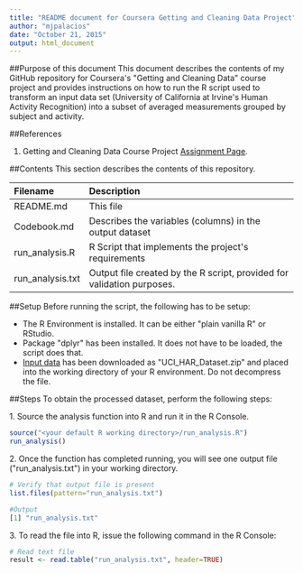 ```yaml
---
title: "README document for Coursera Getting and Cleaning Data Project"
author: "mjpalacios"
date: "October 21, 2015"
output: html_document
---
```


##Purpose of this document
This document describes the contents of my GitHub repository for Coursera's
"Getting and Cleaning Data" course project and provides instructions on how to 
run the R script used to transform an input data set (University of California 
at Irvine's Human Activity Recognition) into a subset of averaged measurements 
grouped by subject and activity.

##References
1. Getting and Cleaning Data Course Project [Assignment Page](https://class.coursera.org/getdata-033/human_grading/view/courses/975117/assessments/3/submissions).

##Contents
This section describes the contents of this repository.

Filename         | Description
:-------         | :----------
README.md        | This file
Codebook.md      | Describes the variables (columns) in the output dataset
run_analysis.R   | R Script that implements the project's requirements
run_analysis.txt | Output file created by the R script, provided for validation purposes.

##Setup
Before running the script, the following has to be setup:

- The R Environment is installed. It can be either "plain vanilla R" or RStudio.
- Package "dplyr" has been installed. It does not have to be loaded, the script does that.
- [Input data](http://https://d396qusza40orc.cloudfront.net/getdata%2Fprojectfiles%2FUCI%20HAR%20Dataset.zip) has been downloaded as "UCI_HAR_Dataset.zip" and placed into the working directory of your R environment. Do not decompress the
file.

##Steps
To obtain the processed dataset, perform the following steps:

1\. Source the analysis function into R and run it in the R Console.

```r
source("<your default R working directory>/run_analysis.R")
run_analysis()
```
2\. Once the function has completed running, you will see one output file 
("run_analysis.txt") in your working directory.

```r
# Verify that output file is present
list.files(pattern="run_analysis.txt")

#Output
[1] "run_analysis.txt"
```

3\. To read the file into R, issue the following command in the R Console:

```r
# Read text file
result <- read.table("run_analysis.txt", header=TRUE)
```

